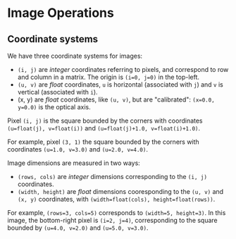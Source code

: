 # Image Operations

## Coordinate systems

We have three coordinate systems for images:

- `(i, j)` are *integer* coordinates referring to pixels, and correspond to row
  and column in a matrix. The origin is `(i=0, j=0)` in the top-left.
- `(u, v)` are *float* coordinates, `u` is horizontal (associated with `j`) and
  `v` is vertical (associated with `i`).
- (x, y) are *float* coordinates, like `(u, v)`, but are "calibrated": `(x=0.0,
  y=0.0)` is the optical axis.

Pixel `(i, j)` is the square bounded by the corners with coordinates
`(u=float(j), v=float(i))` and `(u=float(j)+1.0, v=float(i)+1.0)`.

For example, pixel `(3, 1)`  the square bounded by the corners with coordinates
`(u=1.0, v=3.0)` and `(u=2.0, v=4.0)`.

Image dimensions are measured in two ways:

- `(rows, cols)` are *integer* dimensions corresponding to the `(i, j)` coordinates.
- `(width, height)` are *float* dimensions cooresponding to the `(u, v)` and `(x,
  y)` coordinates, with `(width=float(cols), height=float(rows))`.

For example, `(rows=3, cols=5)` corresponds to `(width=5, height=3)`. In this
image, the bottom-right pixel is `(i=2, j=4)`, corresponding to the square
bounded by `(u=4.0, v=2.0)` and `(u=5.0, v=3.0)`.

